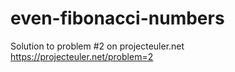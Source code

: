 # even-fibonacci-numbers
Solution to problem #2 on projecteuler.net
https://projecteuler.net/problem=2
